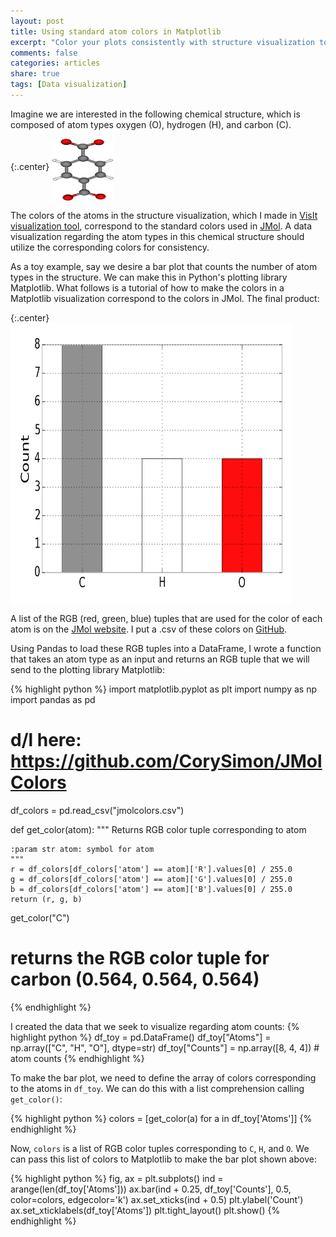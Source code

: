 ```yaml
---
layout: post
title: Using standard atom colors in Matplotlib
excerpt: "Color your plots consistently with structure visualization tools"
comments: false
categories: articles
share: true
tags: [Data visualization]
---
```


Imagine we are interested in the following chemical structure, which is composed of atom types oxygen (O), hydrogen (H), and carbon (C). 

{:.center}
<img src="/images/atomcolors/linker.jpeg" align="middle" alt="" height="100" width="100">

The colors of the atoms in the structure visualization, which I made in [VisIt visualization tool](https://wci.llnl.gov/simulation/computer-codes/visit/), correspond to the standard colors used in [JMol](http://jmol.sourceforge.net/). A data visualization regarding the atom types in this chemical structure should utilize the corresponding colors for consistency.

As a toy example, say we desire a bar plot that counts the number of atom types in the structure. We can make this in Python's plotting library Matplotlib. What follows is a tutorial of how to make the colors in a Matplotlib visualization correspond to the colors in JMol. The final product:

{:.center}
<img src="/images/atomcolors/toy.png" align="middle" alt="" height="450" width="450">

A list of the RGB (red, green, blue) tuples that are used for the color of each atom is on the [JMol website](http://jmol.sourceforge.net/jscolors/). I put a .csv of these colors on [GitHub](https://github.com/CorySimon/JMolColors).

Using Pandas to load these RGB tuples into a DataFrame, I wrote a function that takes an atom type as an input and returns an RGB tuple that we will send to the plotting library Matplotlib:

{% highlight python %}
import matplotlib.pyplot as plt
import numpy as np
import pandas as pd

# d/l here: https://github.com/CorySimon/JMolColors
df_colors = pd.read_csv("jmolcolors.csv")

def get_color(atom):
    """
    Returns RGB color tuple corresponding to atom

    :param str atom: symbol for atom
    """
    r = df_colors[df_colors['atom'] == atom]['R'].values[0] / 255.0
    g = df_colors[df_colors['atom'] == atom]['G'].values[0] / 255.0
    b = df_colors[df_colors['atom'] == atom]['B'].values[0] / 255.0
    return (r, g, b)

get_color("C")
# returns the RGB color tuple for carbon (0.564, 0.564, 0.564)
{% endhighlight %}

I created the data that we seek to visualize regarding atom counts:
{% highlight python %}
df_toy = pd.DataFrame()
df_toy["Atoms"] = np.array(["C", "H", "O"], dtype=str)
df_toy["Counts"] = np.array([8, 4, 4])  # atom counts
{% endhighlight %}

To make the bar plot, we need to define the array of colors corresponding to the atoms in `df_toy`. We can do this with a list comprehension calling `get_color()`:

{% highlight python %}
colors = [get_color(a) for a in df_toy['Atoms']]
{% endhighlight %}

Now, `colors` is a list of RGB color tuples corresponding to `C`, `H`, and `O`. We can pass this list of colors to Matplotlib to make the bar plot shown above:

{% highlight python %}
fig, ax = plt.subplots()
ind = arange(len(df_toy['Atoms']))
ax.bar(ind + 0.25, df_toy['Counts'], 0.5, color=colors, edgecolor='k')
ax.set_xticks(ind + 0.5)
plt.ylabel('Count')
ax.set_xticklabels(df_toy['Atoms'])
plt.tight_layout()
plt.show()
{% endhighlight %}
